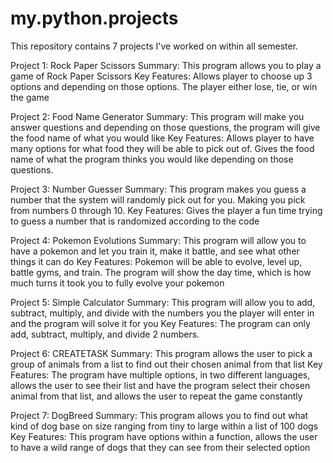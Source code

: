 # my.python.projects
This repository contains 7 projects I've worked on within all semester.

Project 1: Rock Paper Scissors
Summary: This program allows you to play a game of Rock Paper Scissors 
Key Features:
Allows player to choose up 3 options and depending on those options. The player either lose, tie, or win the game

Project 2: Food Name Generator
Summary: This program will make you answer questions and depending on those questions, the program will give the food name of what you would like
Key Features:
Allows player to have many options for what food they will be able to pick out of. Gives the food name of what the program thinks you would like depending on those questions.

Project 3: Number Guesser
Summary: This program makes you guess a number that the system will randomly pick out for you. Making you pick from numbers 0 through 10.
Key Features:
Gives the player a fun time trying to guess a number that is randomized according to the code

Project 4: Pokemon Evolutions
Summary: This program will allow you to have a pokemon and let you train it, make it battle, and see what other things it can do
Key Features: Pokemon will be able to evolve, level up, battle gyms, and train. The program will show the day time, which is how much turns it took you to fully evolve your pokemon

Project 5: Simple Calculator
Summary: This program will allow you to add, subtract, multiply, and divide with the numbers you the player will enter in and the program will solve it for you
Key Features: The program can only add, subtract, multiply, and divide 2 numbers.

Project 6: CREATETASK
Summary: This program allows the user to pick a group of animals from a list to find out their chosen animal from that list
Key Features: The program have multiple options, in two different languages, allows the user to see their list and have the program select their chosen animal from that list, and allows the user to repeat the game constantly

Project 7: DogBreed
Summary: This program allows you to find out what kind of dog base on size ranging from tiny to large within a list of 100 dogs
Key Features: This program have options within a function, allows the user to have a wild range of dogs that they can see from their selected option
